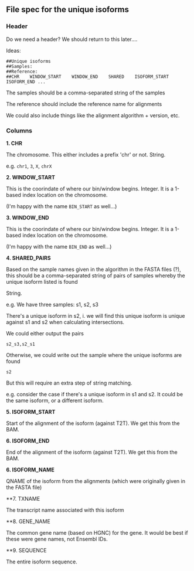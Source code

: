 
## File spec for the unique isoforms

### Header

Do we need a header? We should return to this later....

Ideas:

```
##Unique isoforms
##Samples: 
##Reference: 
##CHR    WINDOW_START    WINDOW_END    SHARED    ISOFORM_START    ISOFORM_END ...
```

The samples should be a comma-separated string of the samples

The reference should include the reference name for alignments

We could also include things like the alignment algorithm + version, etc. 

### Columns

**1. CHR**

The chromosome. This either includes a prefix 'chr' or not. String.

e.g. `chr1`, `3`, `X`, `chrX`


**2. WINDOW_START**

This is the coorindate of where our bin/window begins. Integer.
It is a 1-based index location on the chromosome.

(I'm happy with the name `BIN_START` as well...)


**3. WINDOW_END**

This is the coorindate of where our bin/window begins. Integer.
It is a 1-based index location on the chromosome.

(I'm happy with the name `BIN_END` as well...)



**4. SHARED_PAIRS**

Based on the sample names given in the algorithm in the FASTA files (?), 
this should be a comma-separated string of pairs of samples whereby the unique isoform listed is found

String.

e.g.
We have three samples: s1, s2, s3

There's a unique isoform in s2, i. we will find this unique isoform is unique against s1 and s2 when calculating intersections. 

We could either output the pairs

`s2_s3,s2_s1`

Otherwise, we could write out the sample where the unique isoforms are found

```
s2
```

But this will require an extra step of string matching. 

e.g. consider the case if there's a unique isoform in s1 and s2. It could be the same isoform, or a different isoform. 



**5. ISOFORM_START**

Start of the alignment of the isoform (against T2T). We get this from the BAM.


**6. ISOFORM_END**

End of the alignment of the isoform (against T2T). We get this from the BAM.

**6. ISOFORM_NAME**

QNAME of the isoform from the alignments (which were originally given in the FASTA file)


**7. TXNAME

The transcript name associated with this isoform

**8. GENE_NAME

The common gene name (based on HGNC) for the gene. It would be best if these were gene names, not Ensembl IDs.

**9. SEQUENCE

The entire isoform sequence.












